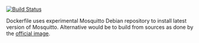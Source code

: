 [![Build Status](https://dev.azure.com/rjlab/GithubPipelines/_apis/build/status/rivms.mosquittobase?branchName=master)](https://dev.azure.com/rjlab/GithubPipelines/_build/latest?definitionId=2&branchName=master)

Dockerfile uses experimental Mosquitto Debian repository to install latest version of Mosquitto. Alternative would be to build from sources as done by the [official image](https://hub.docker.com/_/eclipse-mosquitto). 
